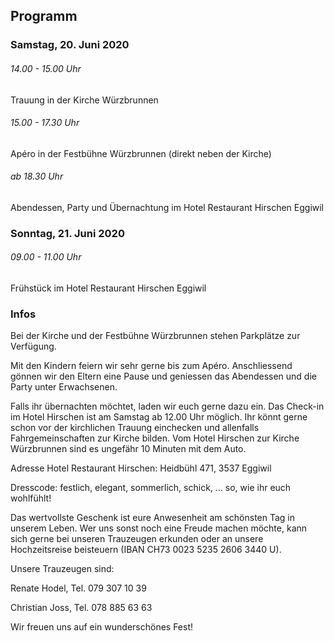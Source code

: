 ## Programm

### Samstag, 20. Juni 2020

###### 14.00 - 15.00 Uhr

Trauung in der Kirche Würzbrunnen

###### 15.00 - 17.30 Uhr

Apéro in der Festbühne Würzbrunnen (direkt neben der Kirche)

###### ab 18.30 Uhr

Abendessen, Party und Übernachtung im Hotel Restaurant Hirschen Eggiwil

### Sonntag, 21. Juni 2020

###### 09.00 - 11.00 Uhr

Frühstück im Hotel Restaurant Hirschen Eggiwil

### Infos

Bei der Kirche und der Festbühne Würzbrunnen stehen Parkplätze zur Verfügung.

Mit den Kindern feiern wir sehr gerne bis zum Apéro. Anschliessend gönnen wir den Eltern eine Pause und geniessen das Abendessen und die Party unter Erwachsenen.

Falls ihr übernachten möchtet, laden wir euch gerne dazu ein. Das Check-in im Hotel Hirschen ist am Samstag ab 12.00 Uhr möglich. Ihr könnt gerne schon vor der kirchlichen Trauung einchecken und allenfalls Fahrgemeinschaften zur Kirche bilden. Vom Hotel Hirschen zur Kirche Würzbrunnen sind es ungefähr 10 Minuten mit dem Auto.

Adresse Hotel Restaurant Hirschen: Heidbühl 471, 3537 Eggiwil

Dresscode: festlich, elegant, sommerlich, schick, ... so, wie ihr euch wohlfühlt!

Das wertvollste Geschenk ist eure Anwesenheit am schönsten Tag in unserem Leben. Wer uns sonst noch eine Freude machen möchte, kann sich gerne bei unseren Trauzeugen erkunden oder an unsere Hochzeitsreise beisteuern (IBAN CH73 0023 5235 2606 3440 U).

Unsere Trauzeugen sind:

Renate Hodel, Tel. 079 307 10 39

Christian Joss, Tel. 078 885 63 63

Wir freuen uns auf ein wunderschönes Fest!
